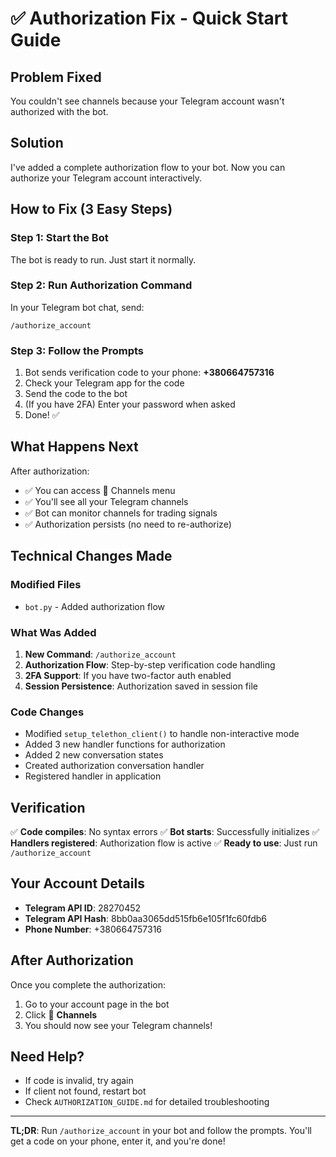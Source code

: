 # ✅ Authorization Fix - Quick Start Guide

## Problem Fixed
You couldn't see channels because your Telegram account wasn't authorized with the bot.

## Solution
I've added a complete authorization flow to your bot. Now you can authorize your Telegram account interactively.

## How to Fix (3 Easy Steps)

### Step 1: Start the Bot
The bot is ready to run. Just start it normally.

### Step 2: Run Authorization Command
In your Telegram bot chat, send:
```
/authorize_account
```

### Step 3: Follow the Prompts
1. Bot sends verification code to your phone: **+380664757316**
2. Check your Telegram app for the code
3. Send the code to the bot
4. (If you have 2FA) Enter your password when asked
5. Done! ✅

## What Happens Next
After authorization:
- ✅ You can access 📡 Channels menu
- ✅ You'll see all your Telegram channels
- ✅ Bot can monitor channels for trading signals
- ✅ Authorization persists (no need to re-authorize)

## Technical Changes Made

### Modified Files
- `bot.py` - Added authorization flow

### What Was Added
1. **New Command**: `/authorize_account`
2. **Authorization Flow**: Step-by-step verification code handling
3. **2FA Support**: If you have two-factor auth enabled
4. **Session Persistence**: Authorization saved in session file

### Code Changes
- Modified `setup_telethon_client()` to handle non-interactive mode
- Added 3 new handler functions for authorization
- Added 2 new conversation states
- Created authorization conversation handler
- Registered handler in application

## Verification

✅ **Code compiles**: No syntax errors
✅ **Bot starts**: Successfully initializes
✅ **Handlers registered**: Authorization flow is active
✅ **Ready to use**: Just run `/authorize_account`

## Your Account Details
- **Telegram API ID**: 28270452
- **Telegram API Hash**: 8bb0aa3065dd515fb6e105f1fc60fdb6
- **Phone Number**: +380664757316

## After Authorization
Once you complete the authorization:
1. Go to your account page in the bot
2. Click 📡 **Channels**
3. You should now see your Telegram channels!

## Need Help?
- If code is invalid, try again
- If client not found, restart bot
- Check `AUTHORIZATION_GUIDE.md` for detailed troubleshooting

---

**TL;DR**: Run `/authorize_account` in your bot and follow the prompts. You'll get a code on your phone, enter it, and you're done!
